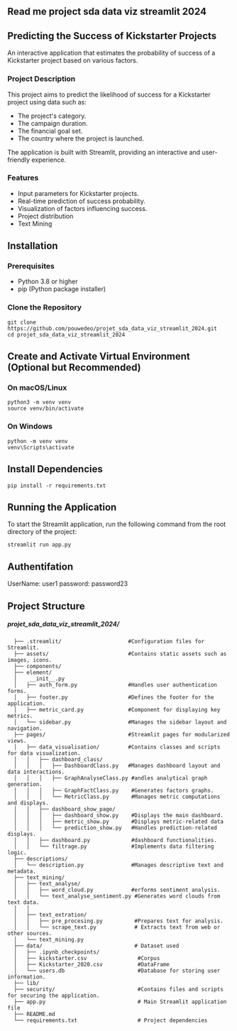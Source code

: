 ## Read me project sda data viz streamlit 2024
## Predicting the Success of Kickstarter Projects
   An interactive application that estimates the probability of success of a Kickstarter project based on various factors.
### Project Description
   This project aims to predict the likelihood of success for a Kickstarter project using data such as:

- The project's category.
- The campaign duration.
- The financial goal set.
- The country where the project is launched.

The application is built with Streamlit, providing an interactive and user-friendly experience.

### Features
- Input parameters for Kickstarter projects.
- Real-time prediction of success probability.
- Visualization of factors influencing success.
- Project distribution 
- Text Mining

## Installation

### Prerequisites
- Python 3.8 or higher 
- pip (Python package installer)

### Clone the Repository
    git clone https://github.com/pouwedeo/projet_sda_data_viz_streamlit_2024.git
    cd projet_sda_data_viz_streamlit_2024

## Create and Activate Virtual Environment (Optional but Recommended)

### On macOS/Linux
    python3 -m venv venv
    source venv/bin/activate

### On Windows
    python -m venv venv
    venv\Scripts\activate

## Install Dependencies
    pip install -r requirements.txt

## Running the Application
To start the Streamlit application, run the following command from the root directory of the project:
 
    
    streamlit run app.py

## Authentifation 
   UserName: user1
   password: password23

## Project Structure



##### projet_sda_data_viz_streamlit_2024/

      
     
      ├── .streamlit/                     #Configuration files for Streamlit.
      ├── assets/                         #Contains static assets such as images, icons.
      ├── components/
      ├── element/
      │    __init__.py
      │   ├── auth_form.py                #Handles user authentication forms.
      │   ├── footer.py                   #Defines the footer for the application.
      │   ├── metric_card.py              #Component for displaying key metrics.
      │   └── sidebar.py                  #Manages the sidebar layout and navigation.
      ├── pages/                          #Streamlit pages for modularized views.
      │   ├── data_visualisation/         #Contains classes and scripts for data visualization.
      │   │   ├── dashboard_class/        
      │   │   │   ├── DashboardClass.py   #Manages dashboard layout and data interactions.
      │   │   │   ├── GraphAnalyseClass.py #andles analytical graph generation.
      │   │   │   ├── GraphFactClass.py    #Generates factors graphs.
      │   │   │   └── MetricClass.py       #Manages metric computations and displays.
      │   │   ├── dashboard_show_page/
      │   │   │   ├── dashboard_show.py    #Displays the main dashboard.
      │   │   │   ├── metric_show.py       #Displays metric-related data
      │   │   │   └── prediction_show.py   #Handles prediction-related displays.
      │   │   ├── dashboard.py             #dashboard functionalities.
      │   │   └── filtrage.py              #Implements data filtering logic.
      ├── descriptions/
      │   └── description.py               #Manages descriptive text and metadata.
      ├── text_mining/
      │   ├── text_analyse/
      │   │   ├── word_cloud.py            #erforms sentiment analysis.
      │   │   └── text_analyse_sentiment.py #Generates word clouds from text data.
      │   │    
      │   ├── text_extration/
      │   │   ├── pre_procesing.py          #Prepares text for analysis.
      │   │   └── scrape_text.py            # Extracts text from web or other sources.
      │   └── text_mining.py
      ├── data/                             # Dataset used
      │   ├── .ipynb_checkpoints/
      │   ├── kickstarter.csv                #Corpus
      │   ├── Kickstarter_2020.csv           #DataFrame
      │   └── users.db                       #Database for storing user information.
      ├── lib/
      ├── security/                          #Contains files and scripts for securing the application.
      ├── app.py                             # Main Streamlit application file
      ├── README.md            
      └── requirements.txt                   # Project dependencies
      


